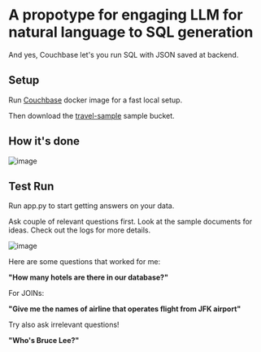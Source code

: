# A propotype for engaging LLM for natural language to SQL generation 

And yes, Couchbase let's you run SQL with JSON saved at backend. 


## Setup 

Run [Couchbase](https://hub.docker.com/_/couchbase) docker image for a fast local setup. 

Then download the [travel-sample](https://docs.couchbase.com/server/current/manage/manage-settings/install-sample-buckets.html) sample bucket.


## How it's done 

![image](https://github.com/user-attachments/assets/3cceceb4-5e0d-4c39-8e81-42ce73b239a0)


## Test Run

Run app.py to start getting answers on your data.

Ask couple of relevant questions first. Look at the sample documents for ideas. Check out the logs for more details. 

![image](https://github.com/user-attachments/assets/352301d3-689f-422c-a477-295f2e464f85)

Here are some questions that worked for me: 

**"How many hotels are there in our database?"**

For JOINs:

**"Give me the names of airline that operates flight from JFK airport"**

Try also ask irrelevant questions! 

**"Who's Bruce Lee?"**


